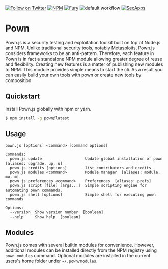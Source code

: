 [![Follow on Twitter](https://img.shields.io/twitter/follow/pownjs.svg?logo=twitter)](https://twitter.com/pownjs)
[![NPM](https://img.shields.io/npm/v/pown.svg)](https://www.npmjs.com/package/pown)
[![Fury](https://img.shields.io/badge/version-3x%20Rage-red.svg)](https://github.com/pownjs/lobby)
![default workflow](https://github.com/pownjs/git/actions/workflows/default.yaml/badge.svg)
[![SecApps](https://img.shields.io/badge/credits-SecApps-black.svg)](https://secapps.com)

# Pown

Pown.js is a security testing and exploitation toolkit built on top of Node.js and NPM. Unlike traditional security tools, notably Metasploits, Pown.js considers frameworks to be an anti-pattern. Therefore, each feature in Pown is in fact a standalone NPM module allowing greater degree of reuse and flexibility. Creating new features is a matter of publishing new modules to NPM. This module provides simple means to start the cli. As a result you can easily build your own tools with pown or create new tools by composition.

## Quickstart

Install Pown.js globally with npm or yarn.

```sh
$ npm install -g pown@latest
```

## Usage

```
pown.js [options] <command> [command options]

Commands:
  pown.js update                   Update global installation of pown  [aliases: upgrade, up, u]
  pown.js credits [options]        list contributors and credits
  pown.js modules <command>        Module manager  [aliases: module, mo, m]
  pown.js preferences <command>    Preferences  [aliases: prefs]
  pown.js script [file] [args...]  Simple scripting engine for automating pown commands.
  pown.js shell [options]          Simple shell for executing pown commands

Options:
  --version  Show version number  [boolean]
  --help     Show help  [boolean]
```

## Modules

Pown.js comes with several builtin modules for convenience. However, additional modules can be installed directly from the NPM registry using `pown modules` command. Optional modules are installed in the current users's home folder under `~/.pown/modules`.
